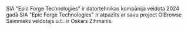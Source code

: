 SIA "Epic Forge Technologies" ir datortehnikas kompānija veidota 2024 gadā SIA "Epic Forge Technologies" Ir atpazīts ar savu project OlBrowse Saimnieks veidotajs u.t.. ir Oskars Zihmanis. 
